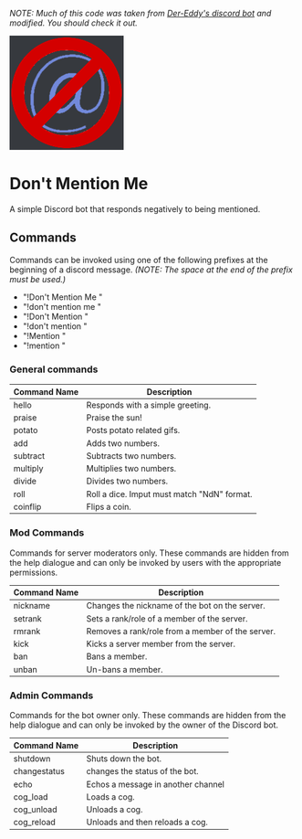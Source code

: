 *NOTE: Much of this code was taken from [Der-Eddy's discord bot](https://github.com/Der-Eddy/discord_bot) and modified. You should check it out.*

![picture](https://raw.githubusercontent.com/Number7tSeven/dont-mention-me/master/pic/strike%401.png)

# Don't Mention Me
A simple Discord bot that responds negatively to being mentioned.

## Commands
Commands can be invoked using one of the following prefixes at the beginning of a discord message. *(NOTE: The space at the end of the prefix must be used.)*
* "!Don't Mention Me "
* "!don't mention me "
* "!Don't Mention "
* "!don't mention "
* "!Mention "
* "!mention "

### General commands

Command Name | Description
-| -
hello | Responds with a simple greeting.
praise | Praise the sun!
potato | Posts potato related gifs.
add | Adds two numbers.
subtract | Subtracts two numbers.
multiply | Multiplies two numbers.
divide | Divides two numbers.
roll | Roll a dice. Imput must match "NdN" format.
coinflip | Flips a coin.

### Mod Commands
Commands for server moderators only. These commands are hidden from the help dialogue and can only be invoked by users with the appropriate permissions.

Command Name | Description
-| -
nickname |  Changes the nickname of the bot on the server.
setrank | Sets a rank/role of a member of the server.
rmrank | Removes a rank/role from a member of the server.
kick | Kicks a server member from the server.
ban | Bans a member.
unban| Un-bans a member.

### Admin Commands
Commands for the bot owner only. These commands are hidden from the help dialogue and can only be invoked by the owner of the Discord bot.

Command Name | Description
-| -
shutdown |  Shuts down the bot.
changestatus | changes the status of the bot.
echo | Echos a message in another channel
cog_load | Loads a cog.
cog_unload | Unloads a cog.
cog_reload | Unloads and then reloads a cog.